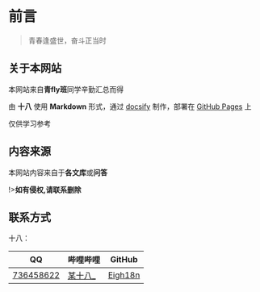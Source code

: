 # 前言

> 青春逢盛世，奋斗正当时

## 关于本网站

本网站来自**青fly班**同学辛勤汇总而得

由 **十八** 使用 **Markdown** 形式，通过 [docsify](https://docsify.js.org/#/zh-cn/) 制作，部署在 [GitHub Pages](https://pages.github.com/) 上

仅供学习参考

## 内容来源

本网站内容来自于**各文库**或**问答**

!>**如有侵权,请联系删除**

## 联系方式

十八：

| QQ                               | 哔哩哔哩                                       | GitHub                                |
| -------------------------------- | ---------------------------------------------- | ------------------------------------- |
| [736458622](https://4m.cn/9Xomt) | [某十八_](https://space.bilibili.com/99389894) | [Eigh18n](https://github.com/Eigh18n) |

